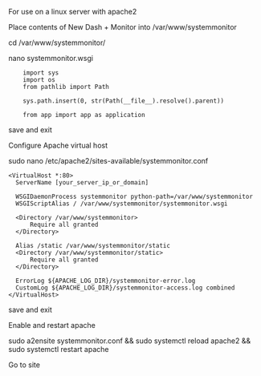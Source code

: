 For use on a linux server with apache2

Place contents of New Dash + Monitor into /var/www/systemmonitor

  cd /var/www/systemmonitor/

  nano systemmonitor.wsgi

        import sys
        import os
        from pathlib import Path

        sys.path.insert(0, str(Path(__file__).resolve().parent))

        from app import app as application

  save and exit

Configure Apache virtual host

  sudo nano /etc/apache2/sites-available/systemmonitor.conf

    <VirtualHost *:80>
      ServerName [your_server_ip_or_domain] 

      WSGIDaemonProcess systemmonitor python-path=/var/www/systemmonitor
      WSGIScriptAlias / /var/www/systemmonitor/systemmonitor.wsgi

      <Directory /var/www/systemmonitor>
          Require all granted
      </Directory>

      Alias /static /var/www/systemmonitor/static
      <Directory /var/www/systemmonitor/static>
          Require all granted
      </Directory>

      ErrorLog ${APACHE_LOG_DIR}/systemmonitor-error.log
      CustomLog ${APACHE_LOG_DIR}/systemmonitor-access.log combined
    </VirtualHost>

  save and exit

Enable and restart apache

  sudo a2ensite systemmonitor.conf &&
  sudo systemctl reload apache2 &&
  sudo systemctl restart apache

Go to site

